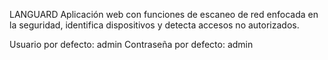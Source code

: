 LANGUARD
Aplicación web con funciones de escaneo de red enfocada en la seguridad, identifica dispositivos y detecta accesos no autorizados.


Usuario por defecto: admin
Contraseña por defecto: admin
